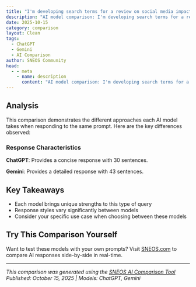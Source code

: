 ```yaml
---
title: "I'm developing search terms for a review on social media impacts on adolescent mental health but struggling with terminology. Help me: 1) Brainstorm synonyms and related terms (social media"
description: "AI model comparison: I'm developing search terms for a review on social media impacts on adolescent mental health but str..."
date: 2025-10-15
category: comparison
layout: Clean
tags:
  - ChatGPT
  - Gemini
  - AI Comparison
author: SNEOS Community
head:
  - - meta
    - name: description
      content: "AI model comparison: I'm developing search terms for a review on social media impacts on adolescent mental health but struggling with termino..."
---
```


<ChatComparison
  title="I'm developing search terms for a review on social media impacts on adolescent mental health but struggling with terminology. Help me: 1) Brainstorm synonyms and related terms (social media"
  prompt="I'm developing search terms for a review on social media impacts on adolescent mental health but struggling with terminology. Help me: 1) Brainstorm synonyms and related terms (social media"
  :responses='{"ChatGPT": "Sure! Here are some synonyms and related terms for \u0022social media\u0022 that you can consider for your review on its impacts on adolescent mental health:\n\n### Synonyms for Social Media\n1. Social networking sites\n2. Online platforms\n3. Digital communication tools\n4. Social platforms\n5. Virtual communities\n6. Social networking applications\n7. Online social networks\n8. Web-based social tools\n9. Social sharing platforms\n10. Internet-based social interactions\n\n### Related Terms\n1. User-generated content\n2. Digital media\n3. Social engagement\n4. Social influence\n5. Online interactions\n6. Social connectivity\n7. Digital communication\n8. Social discourse\n9. Virtual interactions\n10. Social sharing\n11. Influencer platforms\n12. Youth-oriented media\n13. Peer-to-peer networks\n14. Microblogging platforms\n15. Content sharing sites (e.g., YouTube, Instagram, TikTok)\n\nThese terms and phrases can help you vary your search queries and ensure a comprehensive review of the literature regarding social media\u0027s effects on adolescent mental health. If you need further assistance or related areas to explore, feel free to ask!", "Gemini": "This is a fantastic and crucial step for any robust review! Getting your search terms right will make a huge difference in the quality and comprehensiveness of your results. Let\u0027s break it down by category and then look at how to combine them.\n\n---\n\n### 1) Brainstorm Synonyms and Related Terms\n\nWe\u0027ll categorize them into the main concepts: **Social Media**, **Adolescents**, **Mental Health**, and **Impact/Relationship Terms**.\n\n---\n\n#### A. Social Media (and related digital platforms/behaviors)\n\n*   **Core Terms:**\n    *   Social media\n    *   Social networking\n    *   Online platforms\n    *   Digital media\n    *   Internet use\n    *   Screen time\n    *   Smartphone use\n    *   Mobile phone use\n    *   Digital technology\n    *   Online communication\n\n*   **Specific Platforms (consider including key ones, especially for recent research):**\n    *   Facebook\n    *   Instagram\n    *   TikTok\n    *   Snapchat\n    *   Twitter (or X)\n    *   YouTube\n    *   Reddit\n    *   Discord\n    *   Pinterest\n    *   Tumblr\n    *   LinkedIn (less likely for adolescents, but depends on review scope)\n\n*   **Related Concepts/Behaviors:**\n    *   Cyberbullying\n    *   Online harassment\n    *   Social comparison\n    *   FOMO (Fear of Missing Out)\n    *   Internet addiction\n    *   Social media addiction\n    *   Problematic internet use\n    *   Problematic social media use\n    *   Digital engagement\n    *   Online identity\n    *   Influencer culture\n    *   Algorithmic feed\n    *   \u0022doomscrolling\u0022 (emerging term, might not be in subject headings yet)\n\n---\n\n#### B. Adolescents (Target Population)\n\n*   **Core Terms:**\n    *   Adolescent* (use truncation \u0060*\u0060 for adolescent, adolescents)\n    *   Teenager* (teenager, teenagers, teens)\n    *   Youth\n    *   Young person* (young person, young people)\n    *   Juvenile* (less common for mental health, but sometimes used)\n\n*   **Age Ranges (useful for filtering or specific searches):**\n    *   \u0022aged 10-19\u0022\n    *   \u0022aged 12-18\u0022\n    *   \u0022young adult*\u0022 (be careful, this often extends into early 20s, so might need to be combined with age filters)\n    *   \u0022student*\u0022 (can be too broad, but useful in some contexts)\n    *   \u0022high school\u0022\n    *   \u0022middle school\u0022\n\n---\n\n#### C. Mental Health (and specific conditions/indicators)\n\n*   **Core Terms (general):**\n    *   Mental health\n    *   Well-being (or wellbeing)\n    *   Psychological well-being\n    *   Emotional health\n    *   Psychological distress\n    *   Mental illness\n    *   Mental disorder\n    *   Psychopathology\n    *   Behavioral health\n\n*   **Specific Conditions/Symptoms (negative impacts):**\n    *   Depression (or depressive symptom*, major depressive disorder)\n    *   Anxiety (or anxious symptom*, generalized anxiety disorder, social anxiety)\n    *   Stress\n    *   Loneliness\n    *   Social isolation\n    *   Self-esteem (or low self-esteem)\n    *   Body image (or body dissatisfaction, body dysmorphia)\n    *   Eating disorder* (anorexia, bulimia, binge eating disorder)\n    *   Sleep disorder* (insomnia, sleep quality, sleep disturbance)\n    *   Suicide (or suicidal ideation, self-harm, non-suicidal self-injury)\n    *   Substance use (or addiction, problematic substance use)\n    *   Attention deficit hyperactivity disorder (ADHD) (less direct, but social media can impact focus)\n    *   Conduct disorder*\n    *   Aggression (or aggressive behavior)\n    *   Psychotic symptom*\n\n*   **Positive Indicators (if your review considers both sides):**\n    *   Resilience\n    *   Coping strateg*\n    *   Social support\n    *   Belonging\n\n---\n\n#### D. Impact/Relationship Terms\n\n*   **General Terms:**\n    *   Impact* (impact, impacts, impacting, impacted)\n    *   Effect* (effect, effects, affecting)\n    *   Influence* (influence, influences, influencing)\n    *   Consequence*\n    *   Outcome*\n    *   Association*\n    *   Relationship*\n    *   Correlation*\n    *   Link*\n    *   Connection*\n    *   Contribute*\n    *   Exacerbate*\n    *   Mitigate* (if looking at protective factors)\n    *   Predictor*\n    *   Determinant*\n\n*   **Directional Terms (if focusing on positive or negative specifically):**\n    *   Harm* (harm, harmful)\n    *   Detrimental\n    *   Negative\n    *   Positive\n    *   Beneficial\n    *   Risk factor*\n    *   Protective factor*\n\n---\n\n### 2) How to Combine Terms for Effective Searching\n\nNow that you have your lists, the key is using **Boolean operators** (AND, OR, NOT) and **truncation** (\u0060*\u0060) effectively.\n\n*   **OR:** Use to combine synonyms within a concept. (e.g., \u0060(adolescent* OR teenager* OR youth)\u0060) \u2013 this broadens your search.\n*   **AND:** Use to combine different concepts. (e.g., \u0060(social media) AND (adolescent*)\u0060) \u2013 this narrows your search to articles that contain terms from *all* specified concepts.\n*   **NOT:** Use to exclude irrelevant terms (use with caution, as it can exclude relevant articles). (e.g., \u0060(social media) NOT (adults)\u0060 if your database doesn\u0027t allow age filtering).\n*   **Truncation (\u0060*\u0060):** Finds variations of a word (e.g., \u0060adolescent*\u0060 finds \u0022adolescent,\u0022 \u0022adolescents,\u0022 \u0022adolescence\u0022).\n*   **Phrase Searching (\u0060\u0022 \u0022\u0060):** Use for exact phrases (e.g., \u0060\u0022mental health\u0022\u0060, \u0060\u0022social media addiction\u0022\u0060).\n\n---\n\n#### Example Search Strings (building complexity)\n\n**Step 1: Simple \u0026 Broad**\n\u0060\u0022social media\u0022 AND adolescent* AND \u0022mental health\u0022\u0060\n\n**Step 2: Adding Synonyms (within each concept using OR)**\n\u0060(social media OR \u0022social networking\u0022 OR Instagram OR TikTok OR Snapchat OR \u0022screen time\u0022) AND (adolescent* OR teenager* OR youth OR \u0022young people\u0022) AND (\u0022mental health\u0022 OR depression OR anxiety OR \u0022self-esteem\u0022 OR \u0022psychological distress\u0022)\u0060\n\n**Step 3: Refining with Impact Terms \u0026 Specifics**\n\u0060(social media OR \u0022social networking\u0022 OR Instagram OR TikTok OR Snapchat OR \u0022screen time\u0022 OR cyberbullying OR \u0022online harassment\u0022) AND (adolescent* OR teenager* OR youth OR \u0022young people\u0022 OR \u0022aged 10-19\u0022) AND (\u0022mental health\u0022 OR \u0022psychological well-being\u0022 OR depression OR anxiety OR loneliness OR \u0022body image\u0022 OR \u0022eating disorder*\u0022 OR \u0022suicidal ideation\u0022 OR \u0022self-harm\u0022 OR \u0022sleep disturbance\u0022) AND (impact* OR effect* OR influence* OR \u0022risk factor*\u0022)\u0060\n\n**Step 4: Considering positive/negative if needed**\nIf you want to focus on *negative* impacts:\n\u0060(social media OR \u0022social networking\u0022 OR Instagram OR TikTok OR Snapchat OR \u0022screen time\u0022 OR cyberbullying OR \u0022online harassment\u0022) AND (adolescent* OR teenager* OR youth OR \u0022young people\u0022 OR \u0022aged 10-19\u0022) AND (\u0022mental health\u0022 OR \u0022psychological distress\u0022 OR depression OR anxiety OR loneliness OR \u0022body dissatisfaction\u0022 OR \u0022eating disorder*\u0022 OR \u0022suicidal ideation\u0022 OR \u0022self-harm\u0022 OR \u0022sleep problems\u0022) AND (harm* OR detrimental OR negative OR adverse OR \u0022risk factor*\u0022 OR \u0022problematic use\u0022)\u0060\n\n---\n\n### Advanced Tips for Your Review:\n\n*   **Database Specifics:** When searching in databases like PubMed, PsycINFO, Scopus, Web of Science, CINAHL, etc., look for their specific **subject headings** (e.g., MeSH terms in PubMed, Emtree terms in Embase, Thesaurus terms in PsycINFO). These controlled vocabularies are often more powerful than just keyword searching. For example, \u0022Adolescent\u0022 might be a MeSH term, or \u0022Social Media\u0022 or \u0022Mental Health.\u0022\n*   **Iterative Process:** Your initial searches will likely yield too many or too few results. Adjust your terms \u2013 add more synonyms, remove less relevant ones, narrow/broaden age ranges, or specify platforms.\n*   **Check Reference Lists:** Once you find a highly relevant article, check its bibliography for other key papers.\n*   **Pilot Search:** Run a few of your more comprehensive strings in your target databases to see the types of results you get. This will help you refine your terms before your full systematic search.\n*   **Inclusion/Exclusion Criteria:** Clearly define what constitutes \u0022adolescent\u0022 (e.g., 10-19 years old) and specific mental health outcomes to guide your term selection and subsequent screening.\n\nGood luck with your review! This thoughtful approach to search term development will significantly strengthen your work."}' published-date="{DateTime.UtcNow:HH:mm}"
/>

## Analysis

This comparison demonstrates the different approaches each AI model takes when responding to the same prompt. Here are the key differences observed:

### Response Characteristics

**ChatGPT**: Provides a concise response with 30 sentences. 

**Gemini**: Provides a detailed response with 43 sentences. 

## Key Takeaways

- Each model brings unique strengths to this type of query
- Response styles vary significantly between models
- Consider your specific use case when choosing between these models

## Try This Comparison Yourself

Want to test these models with your own prompts? Visit [SNEOS.com](https://sneos.com) to compare AI responses side-by-side in real-time.

---

*This comparison was generated using the [SNEOS AI Comparison Tool](https://sneos.com)*
*Published: October 15, 2025 | Models: ChatGPT, Gemini*
